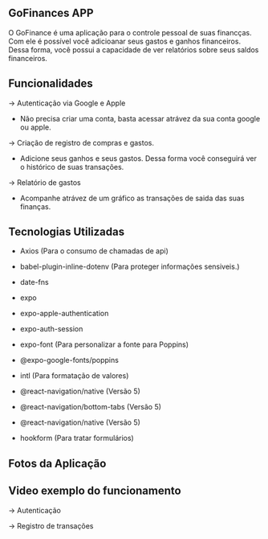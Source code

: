 ## GoFinances APP

O GoFinance é uma aplicação para o controle pessoal de suas financças. Com ele
é possível você adicioanar seus gastos e ganhos financeiros. Dessa forma, você possui
a capacidade de ver relatórios sobre seus saldos financeiros.

## Funcionalidades

-> Autenticação via Google e Apple

- Não precisa criar uma conta, basta acessar atrávez da sua conta google ou apple.

-> Criação de registro de compras e gastos.

- Adicione seus ganhos e seus gastos. Dessa forma você conseguirá ver o histórico
  de suas transações.

-> Relatório de gastos

- Acompanhe atrávez de um gráfico as transações de saida das suas finanças.

## Tecnologias Utilizadas

- Axios (Para o consumo de chamadas de api)

- babel-plugin-inline-dotenv (Para proteger informações sensiveis.)
- date-fns
- expo
- expo-apple-authentication
- expo-auth-session
- expo-font (Para personalizar a fonte para Poppins)
- @expo-google-fonts/poppins
- intl (Para formatação de valores)
- @react-navigation/native (Versão 5)
- @react-navigation/bottom-tabs (Versão 5)
- @react-navigation/native (Versão 5)
- hookform (Para tratar formulários)

## Fotos da Aplicação

## Video exemplo do funcionamento

-> Autenticação

-> Registro de transações
